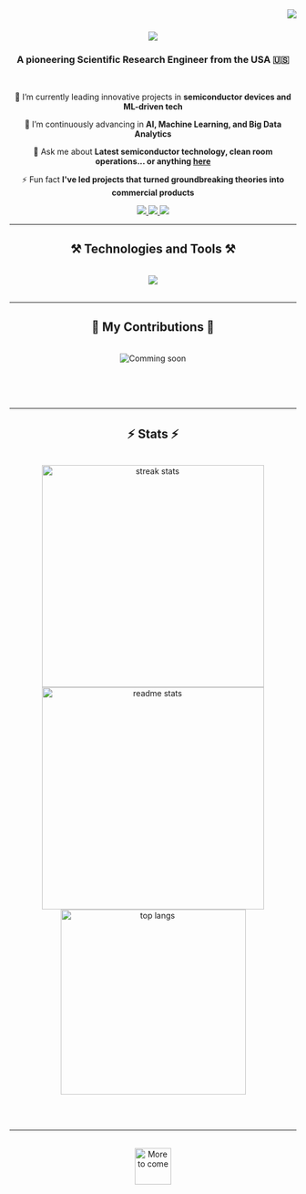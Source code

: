 <img align="right" src="https://visitor-badge.laobi.icu/badge?page_id=yourGitHub.yourGitHub" />

<h1 align="center">
    <img src="https://readme-typing-svg.herokuapp.com/?font=Righteous&size=35&center=true&vCenter=true&width=500&height=70&duration=4000&lines=Hi+There!+👋;+I'm+Ander!;" />
</h1>

<h3 align="center">A pioneering Scientific Research Engineer from the USA 🇺🇸</h3>

<br/>

<div align="center">
 
 🔭 I’m currently leading innovative projects in **semiconductor devices and ML-driven tech**

 🌱 I’m continuously advancing in **AI, Machine Learning, and Big Data Analytics**

💬 Ask me about **Latest semiconductor technology, clean room operations... or anything [here](https://github.com/yourGitHub/yourGitHub/issues)**

⚡ Fun fact **I've led projects that turned groundbreaking theories into commercial products**

 </div>
 
<div align="center"> 
  <a href="linnps@gmail.com">
    <img src="https://img.shields.io/badge/Gmail-333333?style=for-the-badge&logo=gmail&logoColor=red" />
  </a>
  <a href="https://www.linkedin.com/in/li-kai-lin/" target="_blank">
    <img src="https://img.shields.io/badge/LinkedIn-0077B5?style=for-the-badge&logo=linkedin&logoColor=white" target="_blank" />
  </a>
  <a href="https://linnps.github.io/cv/index.html" target="_blank">
     <img src="https://img.shields.io/badge/Portfolio-FF5722?style=for-the-badge&logo=todoist&logoColor=white" target="_blank" />
  </a>
</div>

 <hr/>
 
<h2 align="center">⚒️ Technologies and Tools ⚒️</h2>
<br/>
<div align="center">
    <img src="https://skillicons.dev/icons?i=python,java,javascript,nodejs,react,mysql,mongodb,aws,docker,git,tensorflow,matlab" /><br>
</div>

<br/>
<hr/>

<div align="center">
  <h2>🔬 My Contributions 🔬</h2>
  <br>
  <img alt="Comming soon" src="https://raw.githubusercontent.com/linnps/linnps/output/github-contribution-grid-snake.svg" />
  
  <br/><br/><br/>
</div>

<hr/>

<h2 align="center">⚡ Stats ⚡</h2>
<br>
<div align=center>
  <img width=390 src="https://github-readme-streak-stats-yourGitHub.vercel.app/?user=yourGitHub&count_private=true&theme=react&border_radius=10" alt="streak stats"/>
  <img width=390 src="https://github-readme-stats-yourGitHub.vercel.app/api?username=yourGitHub&count_private=true&show_icons=true&theme=react&rank_icon=github&border_radius=10" alt="readme stats" />
  <br/>
  <img width=325 align="center" src="https://github-readme-stats-yourGitHub.vercel.app/api/top-langs/?username=yourGitHub&langs_count=8&layout=compact&theme=react&border_radius=10&size_weight=0.5&count_weight=0.5&exclude_repo=github-readme-stats" alt="top langs" />
</div>

<br/><br/>

<hr/>

<br/>

<div align="center">
<a href='https://ko-fi.com/yourKoFiID' target='_blank'><img height='64' style='border:0px;height:64px;' src='https://storage.ko-fi.com/cdn/kofi1.png?v=3' border='0' alt='More to come' /></a>
</div>

<br/>
